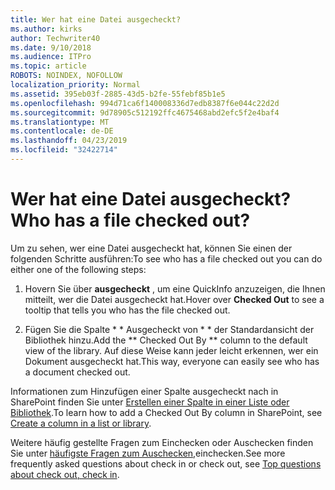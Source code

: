 ```yaml
---
title: Wer hat eine Datei ausgecheckt?
ms.author: kirks
author: Techwriter40
ms.date: 9/10/2018
ms.audience: ITPro
ms.topic: article
ROBOTS: NOINDEX, NOFOLLOW
localization_priority: Normal
ms.assetid: 395eb03f-2885-43d5-b2fe-55febf85b1e5
ms.openlocfilehash: 994d71ca6f140008336d7edb8387f6e044c22d2d
ms.sourcegitcommit: 9d78905c512192ffc4675468abd2efc5f2e4baf4
ms.translationtype: MT
ms.contentlocale: de-DE
ms.lasthandoff: 04/23/2019
ms.locfileid: "32422714"
---
```

# <a name="who-has-a-file-checked-out"></a><span data-ttu-id="fd67c-102">Wer hat eine Datei ausgecheckt?</span><span class="sxs-lookup"><span data-stu-id="fd67c-102">Who has a file checked out?</span></span>

<span data-ttu-id="fd67c-103">Um zu sehen, wer eine Datei ausgecheckt hat, können Sie einen der folgenden Schritte ausführen:</span><span class="sxs-lookup"><span data-stu-id="fd67c-103">To see who has a file checked out you can do either one of the following steps:</span></span>
  
1. <span data-ttu-id="fd67c-104">Hovern Sie über **ausgecheckt** , um eine QuickInfo anzuzeigen, die Ihnen mitteilt, wer die Datei ausgecheckt hat.</span><span class="sxs-lookup"><span data-stu-id="fd67c-104">Hover over **Checked Out** to see a tooltip that tells you who has the file checked out.</span></span> 
    
2. <span data-ttu-id="fd67c-105">Fügen Sie die Spalte \* \* Ausgecheckt von \* \* der Standardansicht der Bibliothek hinzu.</span><span class="sxs-lookup"><span data-stu-id="fd67c-105">Add the \*\* Checked Out By \*\* column to the default view of the library.</span></span> <span data-ttu-id="fd67c-106">Auf diese Weise kann jeder leicht erkennen, wer ein Dokument ausgecheckt hat.</span><span class="sxs-lookup"><span data-stu-id="fd67c-106">This way, everyone can easily see who has a document checked out.</span></span> 
    
<span data-ttu-id="fd67c-107">Informationen zum Hinzufügen einer Spalte ausgecheckt nach in SharePoint finden Sie unter [Erstellen einer Spalte in einer Liste oder Bibliothek](https://go.microsoft.com/fwlink/?linkid=2019591).</span><span class="sxs-lookup"><span data-stu-id="fd67c-107">To learn how to add a Checked Out By column in SharePoint, see [Create a column in a list or library](https://go.microsoft.com/fwlink/?linkid=2019591).</span></span> 
  
<span data-ttu-id="fd67c-108">Weitere häufig gestellte Fragen zum Einchecken oder Auschecken finden Sie unter [häufigste Fragen zum Auschecken,](https://go.microsoft.com/fwlink/?linkid=2018786)einchecken.</span><span class="sxs-lookup"><span data-stu-id="fd67c-108">See more frequently asked questions about check in or check out, see [Top questions about check out, check in](https://go.microsoft.com/fwlink/?linkid=2018786).</span></span>
  

